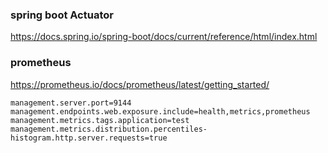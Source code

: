 
### spring boot Actuator
https://docs.spring.io/spring-boot/docs/current/reference/html/index.html

### prometheus
https://prometheus.io/docs/prometheus/latest/getting_started/

```
management.server.port=9144
management.endpoints.web.exposure.include=health,metrics,prometheus
management.metrics.tags.application=test
management.metrics.distribution.percentiles-histogram.http.server.requests=true
```
